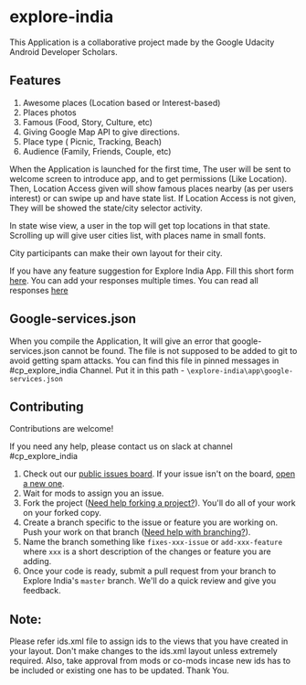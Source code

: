 # explore-india
This Application is a collaborative project made by the Google Udacity Android Developer Scholars.

## Features

1) Awesome places (Location based or Interest-based)
2) Places photos
3) Famous (Food, Story, Culture, etc)
4) Giving Google Map API to give directions.
5) Place type ( Picnic, Tracking, Beach)
6) Audience (Family, Friends, Couple, etc)

When the Application is launched for the first time, The user will be sent to welcome screen to introduce app, and to get permissions (Like Location). Then, Location Access given will show famous places nearby (as per users interest) or can swipe up and have state list. If Location Access is not given, They will be showed the state/city selector activity.

In state wise view, a user in the top will get top locations in that state. Scrolling up will give user cities list, with places name in small fonts.

City participants can make their own layout for their city.

If you have any feature suggestion for Explore India App. Fill this short form [here][5].
You can add your responses multiple times.
You can read all responses [here][6]


## Google-services.json

When you compile the Application, It will give an error that google-services.json cannot be found. The file is not supposed to be added to git to avoid getting spam attacks. You can find this file in pinned messages in #cp_explore_india Channel. Put it in this path -        `\explore-india\app\google-services.json`




## Contributing

Contributions are welcome!

If you need any help, please contact us on slack at channel #cp_explore_india

1. Check out our [public issues board][0]. If your issue isn't on the board, [open a new one][1].
2. Wait for mods to assign you an issue. 
3. Fork the project ([Need help forking a project?][3]). You'll do all of your work on your forked copy.
4. Create a branch specific to the issue or feature you are working on. Push your work on that branch ([Need help with branching?][4]).
5. Name the branch something like `fixes-xxx-issue` or `add-xxx-feature` where `xxx` is a short description of the changes or feature you are adding.
6. Once your code is ready, submit a pull request from your branch to Explore India's `master` branch. We'll do a quick review and give you feedback.

## Note: 
Please refer ids.xml file to assign ids to the views that you have created in your layout. Don't make changes to the ids.xml layout unless extremely required. Also, take approval from mods or co-mods incase new ids has to be included or existing one has to be updated. Thank You.

[0]: https://github.com/UdacityAndroidDevScholarship/explore-india/issues
[1]: https://github.com/UdacityAndroidDevScholarship/explore-india/issues/new
[3]: https://help.github.com/articles/fork-a-repo/
[4]: https://github.com/Kunena/Kunena-Forum/wiki/Create-a-new-branch-with-git-and-manage-branches
[5]: https://goo.gl/forms/qleWaOqtXTBtCRwJ3
[6]: https://docs.google.com/spreadsheets/d/1ebKK1k8t78_CnDc_JjkvYh-lzVaY83CUSXyxPzll3qI/edit?usp=sharing

